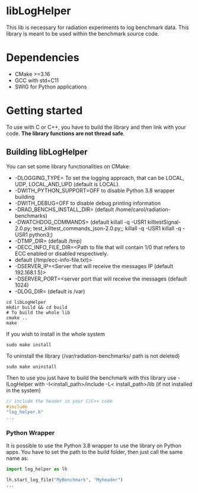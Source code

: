 # libLogHelper

This lib is necessary for radiation experiments to log benchmark data. This library is meant to be used within the
benchmark source code.

# Dependencies

- CMake >=3.16
- GCC with std=C11
- SWIG for Python applications

# Getting started

To use with C or C++, you have to build the library and then link with your code. **The library functions are not thread
safe**.

## Building libLogHelper

You can set some library functionalities on CMake:

- -DLOGGING_TYPE=<logging approach> To set the logging approach, that can be LOCAL, UDP, LOCAL_AND_UPD (default is
  LOCAL).
- -DWITH_PYTHON_SUPPORT=OFF to disable Python 3.8 wrapper building
- -DWITH_DEBUG=OFF to disable debug printing information
- -DRAD_BENCHS_INSTALL_DIR=<path to rad benchmarks> (default /home/carol/radiation-benchmarks)
- -DWATCHDOG_COMMANDS=<signal command to be sent to the SW watchdog>
  (default killall -q -USR1 killtestSignal-2.0.py; test_killtest_commands_json-2.0.py;; killall -q -USR1 killall -q
  -USR1 python3;)
- -DTMP_DIR=<System tmp dir> (default /tmp)
- -DECC_INFO_FILE_DIR=<Path to file that will contain 1/0 that refers to ECC enabled or disabled respectively.
- default (/tmp/ecc-info-file.txt)>
- -DSERVER_IP=<Server that will receive the messages IP (default 192.168.1.5)>
- -DSERVER_PORT=<server port that will receive the messages (default 1024)
- -DLOG_DIR=<path to where the logs will be saved> (default is /var)
```shell
cd libLogHelper
mkdir build && cd build
# To build the whole lib
cmake ..
make
```

If you wish to install in the whole system

```shell
sudo make install
```

To uninstall the library (/var/radiation-benchmarks/ path is not deleted)

```shell
sudo make uninstall
```

Then to use you just have to build the benchmark with this library use -lLogHelper with -I<install_path>/include -L<
install_path>/lib
(if not installed in the system)

```C
// include the header in your C/C++ code
#include
"log_helper.h"
...
```

### Python Wrapper

It is possible to use the Python 3.8 wrapper to use the library on Python apps. You have to set the path to the build
folder, then just call the same name as:

```python
import log_helper as lh

lh.start_log_file("MyBenchmark", "Myheader")
...
```